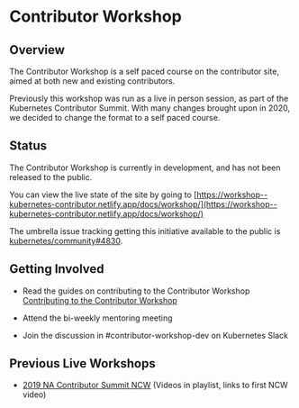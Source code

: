 # Contributor Workshop

## Overview 

The Contributor Workshop is a self paced course on the contributor site, aimed at both new and existing contributors.

Previously this workshop was run as a live in person session, as part of the Kubernetes Contributor Summit. With many changes brought upon in 2020, we decided to change the format to a self paced course.

## Status

The Contributor Workshop is currently in development, and has not been released to the public.

You can view the live state of the site by going to [https://workshop--kubernetes-contributor.netlify.app/docs/workshop/](https://workshop--kubernetes-contributor.netlify.app/docs/workshop/)

The umbrella issue tracking getting this initiative available to the public is [kubernetes/community#4830](https://github.com/kubernetes/community/issues/4830).

## Getting Involved

* Read the guides on contributing to the Contributor Workshop
[Contributing to the Contributor Workshop](resources/guides/README.md)

* Attend the bi-weekly mentoring meeting

* Join the discussion in #contributor-workshop-dev on Kubernetes Slack

## Previous Live Workshops
* [2019 NA Contributor Summit NCW](https://www.youtube.com/watch?v=uUJrGwAom-E&list=PL69nYSiGNLP0OWp38tPBc-jSlMmwWr6Ci&index=16) (Videos in playlist, links to first NCW video)
